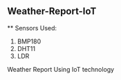 ## Weather-Report-IoT

** Sensors Used:

1. BMP180
2. DHT11
3. LDR

Weather Report Using IoT technology
